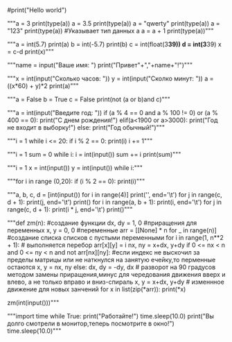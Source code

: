 #print("Hello world")

"""a = 3
print(type(a))
a = 3.5
print(type(a))
a = "qwerty"
print(type(a))
a = "123"
print(type(a))
#Указывает тип данных a
a = a + 1
print(type(a))"""

"""a = int(5.7)
print(a)
b = int(-5.7)
print(b)
c = int(float(3**39))
d = int(3**39)
x = c-d
print(x)"""

"""name = input("Ваше имя: ")
print("Привет"+","+name+"!")"""

"""x = int(input("Сколько часов: "))
y = int(input("Сколко минут: "))
a = ((x*60) + y)*2
print(a)"""

"""a = False
b = True
c = False
print(not (a or b)and c)"""

"""a = int(input("Введите год: "))
if (a % 4 == 0 and a % 100 != 0) or (a % 400 == 0):
    print("С днем рождения!")
elif(a<1900 or a>3000):
    print("Год не входит в выборку!")
else:
    print("Год обычный!")"""

"""i = 1
while i <= 20:
    if i % 2 == 0:
        print(i)
    i += 1"""

"""i = 1
sum = 0
while i:
    i = int(input())
    sum += i
print(sum)"""

"""i = 1
x = int(input())
y = int(input())
while i:"""

"""for i in range (0,20):
    if (i % 2 == 0):
        print(i)"""

"""a, b, c, d = [int(input()) for i in range(4)]
print('', end='\t')
for j in range(c, d + 1):
    print(j, end='\t')
print()
for i in range(a, b + 1):
    print(i, end='\t')
    for j in range(c, d + 1):
        print(i * j, end='\t')
    print()"""

"""def zm(n): #создание функции
    dx, dy = 1, 0 #приращения для переменных
    x, y = 0, 0 #переменные
    arr = [[None] * n for _ in range(n)] #создание списка списков с пустыми переменными
    for i in range(1, n**2 + 1): # выполняется перебор
        arr[x][y] = i
        nx, ny = x+dx, y+dy
        if 0 <= nx < n and 0 <= ny < n and not arr[nx][ny]: #если индекс не выскочил за пределы матрицы или не наткнулся на занятую ечейку,то перменные остаются
            x, y = nx, ny
        else:
            dx, dy = -dy, dx # разворот на 90 градусов методом замены приращения,минус для чередования движения вверх и влево, а не только вправо и вниз-спираль
            x, y = x+dx, y+dy # изменнное движение для новых занчений
    for x in list(zip(*arr)):
        print(*x)

zm(int(input()))"""

"""import time
while True:
    print("Работайте!")
    time.sleep(10.0)
    print("Вы долго смотрели в монитор,теперь посмотрите в окно!")
    time.sleep(10.0)"""
